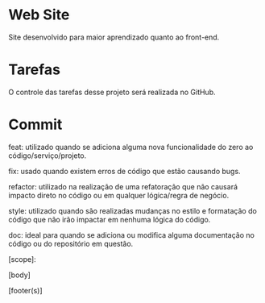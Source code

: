 # Web Site
Site desenvolvido para maior aprendizado quanto ao front-end.

# Tarefas
O controle das tarefas desse projeto será realizada no GitHub.

# Commit
feat: utilizado quando se adiciona alguma nova funcionalidade do zero ao código/serviço/projeto.

fix: usado quando existem erros de código que estão causando bugs.

refactor: utilizado na realização de uma refatoração que não causará impacto direto no código ou em qualquer lógica/regra de negócio.

style: utilizado quando são realizadas mudanças no estilo e formatação do código que não irão impactar em nenhuma lógica do código.

doc: ideal para quando se adiciona ou modifica alguma documentação no código ou do repositório em questão.

<type>[scope]: <description>

[body]

[footer(s)]
